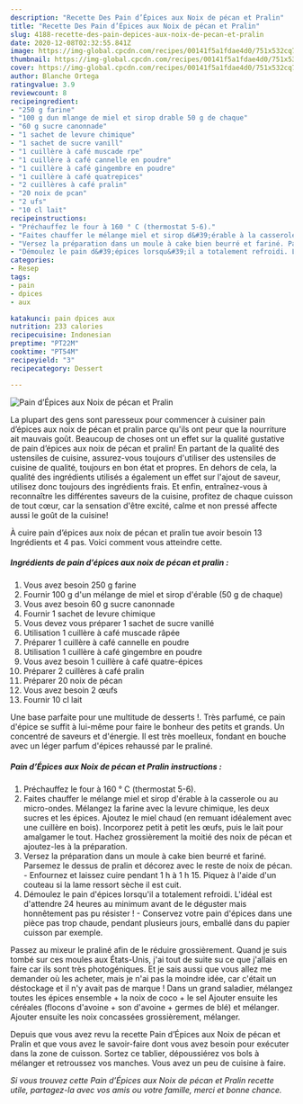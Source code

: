 ```yaml
---
description: "Recette Des Pain d’Épices aux Noix de pécan et Pralin"
title: "Recette Des Pain d’Épices aux Noix de pécan et Pralin"
slug: 4188-recette-des-pain-depices-aux-noix-de-pecan-et-pralin
date: 2020-12-08T02:32:55.841Z
image: https://img-global.cpcdn.com/recipes/00141f5a1fdae4d0/751x532cq70/pain-depices-aux-noix-de-pecan-et-pralin-photo-principale-de-la-recette.jpg
thumbnail: https://img-global.cpcdn.com/recipes/00141f5a1fdae4d0/751x532cq70/pain-depices-aux-noix-de-pecan-et-pralin-photo-principale-de-la-recette.jpg
cover: https://img-global.cpcdn.com/recipes/00141f5a1fdae4d0/751x532cq70/pain-depices-aux-noix-de-pecan-et-pralin-photo-principale-de-la-recette.jpg
author: Blanche Ortega
ratingvalue: 3.9
reviewcount: 8
recipeingredient:
- "250 g farine"
- "100 g dun mlange de miel et sirop drable 50 g de chaque"
- "60 g sucre canonnade"
- "1 sachet de levure chimique"
- "1 sachet de sucre vanill"
- "1 cuillère à café muscade rpe"
- "1 cuillère à café cannelle en poudre"
- "1 cuillère à café gingembre en poudre"
- "1 cuillère à café quatrepices"
- "2 cuillères à café pralin"
- "20 noix de pcan"
- "2 ufs"
- "10 cl lait"
recipeinstructions:
- "Préchauffez le four à 160 ° C (thermostat 5-6)."
- "Faites chauffer le mélange miel et sirop d&#39;érable à la casserole ou au micro-ondes. Mélangez la farine avec la levure chimique, les deux sucres et les épices. Ajoutez le miel chaud (en remuant idéalement avec une cuillère en bois). Incorporez petit à petit les œufs, puis le lait pour amalgamer le tout. Hachez grossièrement la moitié des noix de pécan et ajoutez-les à la préparation."
- "Versez la préparation dans un moule à cake bien beurré et fariné. Parsemez le dessus de pralin et décorez avec le reste de noix de pécan. Enfournez et laissez cuire pendant 1 h à 1 h 15. Piquez à l&#39;aide d&#39;un couteau si la lame ressort sèche il est cuit."
- "Démoulez le pain d&#39;épices lorsqu&#39;il a totalement refroidi. L&#39;idéal est d&#39;attendre 24 heures au minimum avant de le déguster mais honnêtement pas pu résister ! Conservez votre pain d&#39;épices dans une pièce pas trop chaude, pendant plusieurs jours, emballé dans du papier cuisson par exemple."
categories:
- Resep
tags:
- pain
- dpices
- aux

katakunci: pain dpices aux 
nutrition: 233 calories
recipecuisine: Indonesian
preptime: "PT22M"
cooktime: "PT54M"
recipeyield: "3"
recipecategory: Dessert

---
```



![Pain d’Épices aux Noix de pécan et Pralin](https://img-global.cpcdn.com/recipes/00141f5a1fdae4d0/751x532cq70/pain-depices-aux-noix-de-pecan-et-pralin-photo-principale-de-la-recette.jpg)

La plupart des gens sont paresseux pour commencer à cuisiner pain d’épices aux noix de pécan et pralin parce qu'ils ont peur que la nourriture ait mauvais goût. Beaucoup de choses ont un effet sur la qualité gustative de pain d’épices aux noix de pécan et pralin! En partant de la qualité des ustensiles de cuisine, assurez-vous toujours d'utiliser des ustensiles de cuisine de qualité, toujours en bon état et propres. En dehors de cela, la qualité des ingrédients utilisés a également un effet sur l'ajout de saveur, utilisez donc toujours des ingrédients frais. Et enfin, entraînez-vous à reconnaître les différentes saveurs de la cuisine, profitez de chaque cuisson de tout cœur, car la sensation d'être excité, calme et non pressé affecte aussi le goût de la cuisine!

<!--inarticleads1-->

À cuire pain d’épices aux noix de pécan et pralin tue avoir besoin 13 Ingrédients et 4 pas. Voici comment vous atteindre cette.

##### Ingrédients de pain d’épices aux noix de pécan et pralin :

1. Vous avez besoin 250 g farine
1. Fournir 100 g d&#39;un mélange de miel et sirop d&#39;érable (50 g de chaque)
1. Vous avez besoin 60 g sucre canonnade
1. Fournir 1 sachet de levure chimique
1. Vous devez vous préparer 1 sachet de sucre vanillé
1. Utilisation 1 cuillère à café muscade râpée
1. Préparer 1 cuillère à café cannelle en poudre
1. Utilisation 1 cuillère à café gingembre en poudre
1. Vous avez besoin 1 cuillère à café quatre-épices
1. Préparer 2 cuillères à café pralin
1. Préparer 20 noix de pécan
1. Vous avez besoin 2 œufs
1. Fournir 10 cl lait


Une base parfaite pour une multitude de desserts !. Très parfumé, ce pain d&#39;épice se suffit à lui-même pour faire le bonheur des petits et grands. Un concentré de saveurs et d&#39;énergie. Il est très moelleux, fondant en bouche avec un léger parfum d&#39;épices rehaussé par le praliné. 

<!--inarticleads2-->

##### Pain d’Épices aux Noix de pécan et Pralin instructions :

1. Préchauffez le four à 160 ° C (thermostat 5-6).
1. Faites chauffer le mélange miel et sirop d&#39;érable à la casserole ou au micro-ondes. Mélangez la farine avec la levure chimique, les deux sucres et les épices. Ajoutez le miel chaud (en remuant idéalement avec une cuillère en bois). Incorporez petit à petit les œufs, puis le lait pour amalgamer le tout. Hachez grossièrement la moitié des noix de pécan et ajoutez-les à la préparation.
1. Versez la préparation dans un moule à cake bien beurré et fariné. Parsemez le dessus de pralin et décorez avec le reste de noix de pécan. - Enfournez et laissez cuire pendant 1 h à 1 h 15. Piquez à l&#39;aide d&#39;un couteau si la lame ressort sèche il est cuit.
1. Démoulez le pain d&#39;épices lorsqu&#39;il a totalement refroidi. L&#39;idéal est d&#39;attendre 24 heures au minimum avant de le déguster mais honnêtement pas pu résister ! - Conservez votre pain d&#39;épices dans une pièce pas trop chaude, pendant plusieurs jours, emballé dans du papier cuisson par exemple.


Passez au mixeur le praliné afin de le réduire grossièrement. Quand je suis tombé sur ces moules aux États-Unis, j&#39;ai tout de suite su ce que j&#39;allais en faire car ils sont très photogéniques. Et je sais aussi que vous allez me demander où les acheter, mais je n&#39;ai pas la moindre idée, car c&#39;était un déstockage et il n&#39;y avait pas de marque ! Dans un grand saladier, mélangez toutes les épices ensemble + la noix de coco + le sel Ajouter ensuite les céréales (flocons d&#39;avoine + son d&#39;avoine + germes de blé) et mélanger. Ajouter ensuite les noix concassées grossièrement, mélanger. 

<!--inarticleads1-->

<p>
Depuis que vous avez revu la recette Pain d’Épices aux Noix de pécan et Pralin et que vous avez le savoir-faire dont vous avez besoin pour exécuter dans la zone de cuisson. Sortez ce tablier, dépoussiérez vos bols à mélanger et retroussez vos manches. Vous avez un peu de cuisine à faire.
</p>

<p>
<i>Si vous trouvez cette Pain d’Épices aux Noix de pécan et Pralin recette utile, partagez-la avec vos amis ou votre famille, merci et bonne chance.</i>
</p>
